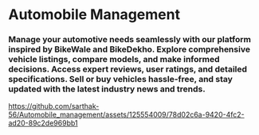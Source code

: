 # Automobile Management
### Manage your automotive needs seamlessly with our platform inspired by BikeWale and BikeDekho. Explore comprehensive vehicle listings, compare models, and make informed decisions. Access expert reviews, user ratings, and detailed specifications. Sell or buy vehicles hassle-free, and stay updated with the latest industry news and trends.

https://github.com/sarthak-56/Automobile_management/assets/125554009/78d02c6a-9420-4fc2-ad20-89c2de969bb1

